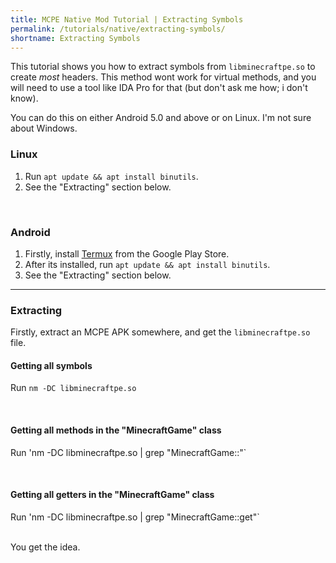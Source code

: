 ```yaml
---
title: MCPE Native Mod Tutorial | Extracting Symbols
permalink: /tutorials/native/extracting-symbols/
shortname: Extracting Symbols
---
```

This tutorial shows you how to extract symbols from `libminecraftpe.so` to create *most* headers. This method wont work for virtual methods, and you will need to use a tool like IDA Pro for that (but don't ask me how; i don't know).

You can do this on either Android 5.0 and above or on Linux. I'm not sure about Windows.

### Linux
1. Run `apt update && apt install binutils`.
2. See the "Extracting" section below.

<br>

### Android

1. Firstly, install [Termux](https://play.google.com/store/apps/details?id=com.termux) from the Google Play Store.
2. After its installed, run `apt update && apt install binutils`.
3. See the "Extracting" section below.

---

### Extracting
Firstly, extract an MCPE APK somewhere, and get the `libminecraftpe.so` file.

#### Getting all symbols
Run `nm -DC libminecraftpe.so`

<br>

#### Getting all methods in the "MinecraftGame" class
Run 'nm -DC libminecraftpe.so | grep "MinecraftGame::"`

<br>

#### Getting all getters in the "MinecraftGame" class
Run 'nm -DC libminecraftpe.so | grep "MinecraftGame::get"`

<br>
You get the idea.